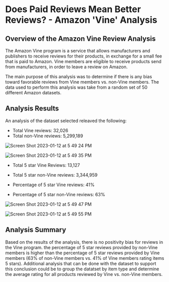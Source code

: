 # Does Paid Reviews Mean Better Reviews? - Amazon 'Vine' Analysis

## Overview of the Amazon Vine Review Analysis

The Amazon Vine program is a service that allows manufacturers and publishers to receive reviews for their products, in exchange for a small fee that is paid to Amazon. Vine members are eligible to receive products send from manufacturers, in order to leave a review on Amazon.

The main purpose of this analysis was to determine if there is any bias toward favorable reviews from Vine members vs. non-Vine members. The data used to perform this analysis was take from a random set of 50 different Amazon datasets.

## Analysis Results

An analysis of the dataset selected releaved the following:

- Total Vine reviews: 32,026
- Total non-Vine reviews: 5,299,189

![Screen Shot 2023-01-12 at 5 49 24 PM](https://user-images.githubusercontent.com/96188669/212196888-f726488c-1c37-47f0-b97e-21a65813e9cd.png)

![Screen Shot 2023-01-12 at 5 49 35 PM](https://user-images.githubusercontent.com/96188669/212196875-2dc2b0f8-495f-43de-929d-d047283bee49.png)

- Total 5 star Vine Reviews: 13,127
- Total 5 star non-Vine reviews: 3,344,959

- Percentage of 5 star Vine reviews: 41%
- Percentage of 5 star non-Vine reviews: 63%

![Screen Shot 2023-01-12 at 5 49 47 PM](https://user-images.githubusercontent.com/96188669/212196950-7a32cb90-18b1-4c75-aef2-a52e4eb1c117.png)

![Screen Shot 2023-01-12 at 5 49 55 PM](https://user-images.githubusercontent.com/96188669/212196957-05d4ba2e-56ec-4a19-9392-f3f71b6034db.png)

## Analysis Summary

Based on the results of the analysis, there is no positivity bias for reviews in the Vine program. the percentage of 5 star reviews provided by non-Vine members is higher than the percentage of 5 star reviews provided by Vine members (63% of non-Vine members vs. 41% of Vine members rating items 5 stars). Additional analysis that can be done with the dataset to support this conclusion could be to group the datatset by item type and determine the average rating for all products reviewed by Vine vs. non-Vine members.

